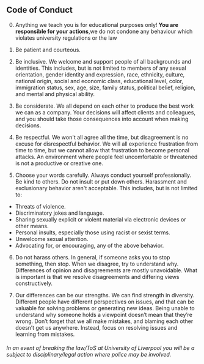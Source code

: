 ## Code of Conduct
0. Anything we teach you is for educational purposes only! __You are responsible for your actions__,we do not condone any behaviour which violates university regulations or the law

1. Be patient and courteous.

2. Be inclusive. We welcome and support people of all backgrounds and identities. This includes, but is not limited to members of any sexual orientation, gender identity and expression, race, ethnicity, culture, national origin, social and economic class, educational level, color, immigration status, sex, age, size, family status, political belief, religion, and mental and physical ability.

3. Be considerate. We all depend on each other to produce the best work we can as a company. Your decisions will affect clients and colleagues, and you should take those consequences into account when making decisions.

4. Be respectful. We won't all agree all the time, but disagreement is no excuse for disrespectful behavior. We will all experience frustration from time to time, but we cannot allow that frustration to become personal attacks. An environment where people feel uncomfortable or threatened is not a productive or creative one.

5. Choose your words carefully. Always conduct yourself professionally. Be kind to others. Do not insult or put down others. Harassment and exclusionary behavior aren't acceptable. This includes, but is not limited to: 
- Threats of violence. 
- Discriminatory jokes and language. 
- Sharing sexually explicit or violent material via electronic devices or other means. 
- Personal insults, especially those using racist or sexist terms. 
- Unwelcome sexual attention. 
- Advocating for, or encouraging, any of the above behavior.

6. Do not harass others. In general, if someone asks you to stop something, then stop. When we disagree, try to understand why. Differences of opinion and disagreements are mostly unavoidable. What is important is that we resolve disagreements and differing views constructively.

7. Our differences can be our strengths. We can find strength in diversity. Different people have different perspectives on issues, and that can be valuable for solving problems or generating new ideas. Being unable to understand why someone holds a viewpoint doesn’t mean that they’re wrong. Don’t forget that we all make mistakes, and blaming each other doesn’t get us anywhere. Instead, focus on resolving issues and learning from mistakes.

###### In an event of breaking the law/ToS at University of Liverpool you will be a subject to disciplinary/legal action where police may be involved.
